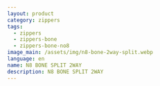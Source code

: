 ```yaml
---
layout: product
category: zippers
tags:
  - zippers
  - zippers-bone
  - zippers-bone-no8
image_main: /assets/img/n8-bone-2way-split.webp
language: en
name: N8 BONE SPLIT 2WAY
description: N8 BONE SPLIT 2WAY
---
```

